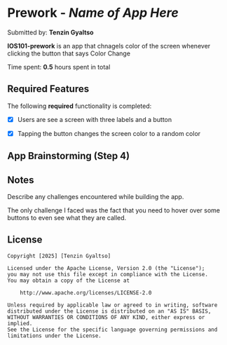 # Prework - *Name of App Here*

Submitted by: **Tenzin Gyaltso**

**IOS101-prework** is an app that chnagels color of the screen whenever clicking the button that says Color Change  

Time spent: **0.5** hours spent in total

## Required Features

The following **required** functionality is completed:

- [X] Users are see a screen with three labels and a button
- [X] Tapping the button changes the screen color to a random color
 

## App Brainstorming (Step 4)

## Notes

Describe any challenges encountered while building the app.


The only challenge I faced was the fact that you need to hover over some buttons to even see what they are called.

## License

    Copyright [2025] [Tenzin Gyaltso]

    Licensed under the Apache License, Version 2.0 (the "License");
    you may not use this file except in compliance with the License.
    You may obtain a copy of the License at

        http://www.apache.org/licenses/LICENSE-2.0

    Unless required by applicable law or agreed to in writing, software
    distributed under the License is distributed on an "AS IS" BASIS,
    WITHOUT WARRANTIES OR CONDITIONS OF ANY KIND, either express or implied.
    See the License for the specific language governing permissions and
    limitations under the License.
